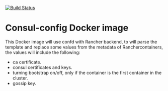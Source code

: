 [![Build Status](https://travis-ci.org/VAdamec/consul-config.svg?branch=master)](https://travis-ci.org/VAdamec/consul-config)

# Consul-config Docker image

This Docker image will use confd with Rancher backend, to will parse the template and replace some values from the metadata of Ranchercontainers, the values will include the following:

- ca certificate.
- consul certificates and keys.
- turning bootstrap on/off, only if the container is the first container in the cluster.
- gossip key.
